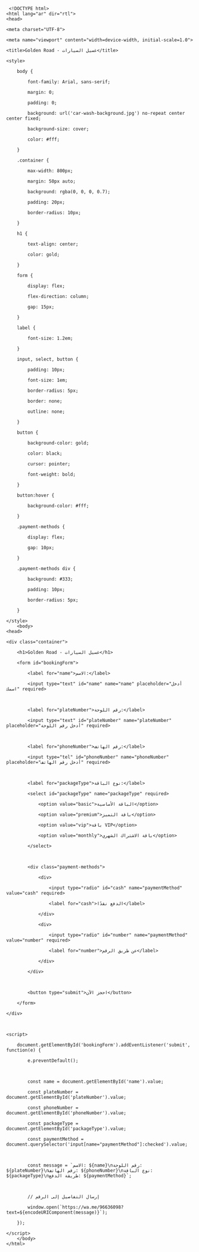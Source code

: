 	 <!DOCTYPE html> 
	<html lang="ar" dir="rtl">
	<head>

    <meta charset="UTF-8">

    <meta name="viewport" content="width=device-width, initial-scale=1.0">

    <title>Golden Road - غسيل السيارات</title>

    <style>

        body {

            font-family: Arial, sans-serif;

            margin: 0;

            padding: 0;

            background: url('car-wash-background.jpg') no-repeat center center fixed;

            background-size: cover;

            color: #fff;

        }

        .container {

            max-width: 800px;

            margin: 50px auto;

            background: rgba(0, 0, 0, 0.7);

            padding: 20px;

            border-radius: 10px;

        }

        h1 {

            text-align: center;

            color: gold;

        }

        form {

            display: flex;

            flex-direction: column;

            gap: 15px;

        }

        label {

            font-size: 1.2em;

        }

        input, select, button {

            padding: 10px;

            font-size: 1em;

            border-radius: 5px;

            border: none;

            outline: none;

        }

        button {

            background-color: gold;

            color: black;

            cursor: pointer;

            font-weight: bold;

        }

        button:hover {

            background-color: #fff;

        }

        .payment-methods {

            display: flex;

            gap: 10px;

        }

        .payment-methods div {

            background: #333;

            padding: 10px;

            border-radius: 5px;

        }

    </style>
		<body>
	<head>

    <div class="container">

        <h1>Golden Road - غسيل السيارات</h1>

        <form id="bookingForm">

            <label for="name">الاسم:</label>

            <input type="text" id="name" name="name" placeholder="أدخل اسمك" required>



            <label for="plateNumber">رقم اللوحة:</label>

            <input type="text" id="plateNumber" name="plateNumber" placeholder="أدخل رقم اللوحة" required>



            <label for="phoneNumber">رقم الهاتف:</label>

            <input type="tel" id="phoneNumber" name="phoneNumber" placeholder="أدخل رقم الهاتف" required>



            <label for="packageType">نوع الباقة:</label>

            <select id="packageType" name="packageType" required>

                <option value="basic">الباقة الأساسية</option>

                <option value="premium">باقة التميز</option>

                <option value="vip">باقة VIP</option>

                <option value="monthly">باقة الاشتراك الشهري</option>

            </select>



            <div class="payment-methods">

                <div>

                    <input type="radio" id="cash" name="paymentMethod" value="cash" required>

                    <label for="cash">الدفع نقدًا</label>

                </div>

                <div>

                    <input type="radio" id="number" name="paymentMethod" value="number" required>

                    <label for="number">عن طريق الرقم</label>

                </div>

            </div>



            <button type="submit">احجز الآن</button>

        </form>

    </div>



    <script>

        document.getElementById('bookingForm').addEventListener('submit', function(e) {

            e.preventDefault();



            const name = document.getElementById('name').value;

            const plateNumber = document.getElementById('plateNumber').value;

            const phoneNumber = document.getElementById('phoneNumber').value;

            const packageType = document.getElementById('packageType').value;

            const paymentMethod = document.querySelector('input[name="paymentMethod"]:checked').value;



            const message = `الاسم: ${name}\nرقم اللوحة: ${plateNumber}\nرقم الهاتف: ${phoneNumber}\nنوع الباقة: ${packageType}\nطريقة الدفع: ${paymentMethod}`;

            

            // إرسال التفاصيل إلى الرقم

            window.open(`https://wa.me/96636098?text=${encodeURIComponent(message)}`);

        });

    </script>
		</body>
	</html>
